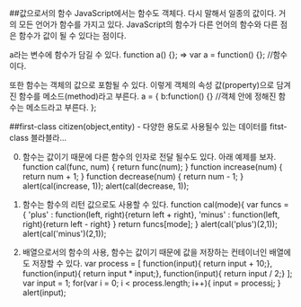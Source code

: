 ##값으로서의 함수
JavaScript에서는 함수도 객체다. 다시 말해서 일종의 값이다. 거의 모든 언어가 함수를 가지고 있다. JavaScript의 함수가 다른 언어의 함수와 다른 점은 함수가 값이 될 수 있다는 점이다.

a라는 변수에 함수가 담길 수 있다.
function a() {}; => var a = function() {};      //함수이다.

또한 함수는 객체의 값으로 포함될 수 있다. 이렇게 객체의 속성 값(property)으로 담겨진 함수를 메소드(method)라고 부른다.
a = {
    b:function() {}      //객체 안에 정해진 함수는 메소드라고 부른다.
};

##first-class citizen(object,entity) - 다양한 용도로 사용될수 있는 데이터를 fitst-class 블라블라...

0. 함수는 값이기 때문에 다른 함수의 인자로 전달 될수도 있다. 아래 예제를 보자.
function cal(func, num) {
    return func(num);
}
function increase(num) {
    return num + 1;
}
function decrease(num) {
    return num - 1;
}
alert(cal(increase, 1));
alert(cal(decrease, 1));

1. 함수는 함수의 리턴 값으로도 사용할 수 있다.
function cal(mode){
    var funcs = {
        'plus' : function(left, right){return left + right},
        'minus' : function(left, right){return left - right}
    }
    return funcs[mode];
}
alert(cal('plus')(2,1));
alert(cal('minus')(2,1));

2. 배열으로서의 함수의 사용, 함수는 값이기 때문에 값을 저장하는 컨테이너인 배열에도 저장할 수 있다.
var process = [
    function(input){ return input + 10;},
    function(input){ return input * input;},
    function(input){ return input / 2;}
];
var input = 1;
for(var i = 0; i < process.length; i++){
    input = process[i](input);
}
alert(input);
